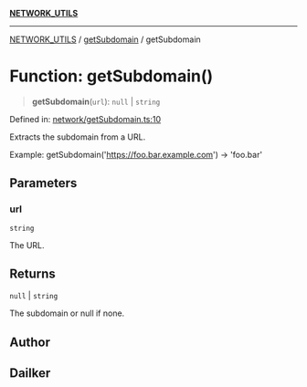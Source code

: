 [**NETWORK_UTILS**](../../README.md)

***

[NETWORK_UTILS](../../README.md) / [getSubdomain](../README.md) / getSubdomain

# Function: getSubdomain()

> **getSubdomain**(`url`): `null` \| `string`

Defined in: [network/getSubdomain.ts:10](https://github.com/dailker/everyutil-js/blob/b3e269da55b7d96c15eb37e98c5c4f6b94f05f6f/src/network/getSubdomain.ts#L10)

Extracts the subdomain from a URL.

Example: getSubdomain('https://foo.bar.example.com') → 'foo.bar'

## Parameters

### url

`string`

The URL.

## Returns

`null` \| `string`

The subdomain or null if none.

## Author

## Dailker
